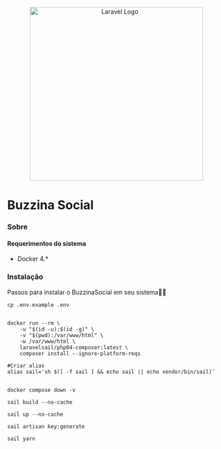 <p align="center"><a href="https://laravel.com" target="_blank"><img src="https://raw.githubusercontent.com/laravel/art/master/logo-lockup/5%20SVG/2%20CMYK/1%20Full%20Color/laravel-logolockup-cmyk-red.svg" width="400" alt="Laravel Logo"></a></p>

# Buzzina Social

### Sobre

#### Requerimentos do sistema

- Docker 4.*

### Instalação

Passos para instalar o BuzzinaSocial em seu sistema🧑‍💻

```shell
cp .env.example .env


docker run --rm \
    -u "$(id -u):$(id -g)" \
    -v "$(pwd):/var/www/html" \
    -w /var/www/html \
    laravelsail/php84-composer:latest \
    composer install --ignore-platform-reqs

#Criar alias
alias sail='sh $([ -f sail ] && echo sail || echo vendor/bin/sail)'


docker compose down -v
 
sail build --no-cache
 
sail up --no-cache

sail artisan key:generate

sail yarn


```





